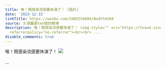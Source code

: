 ```yaml
---
title: 唉！鬧感染流感要休演了！ [图片]
date: '2023-12-15'
linkTitle: https://weibo.com/5402554084/NxdYtmVA9
source: 久保醬是ten使的微博
description: 唉！鬧感染流感要休演了！ <img style="" src="https://tvax4.sinaimg.cn/large/005TCz76gy1hkucnbm55gj30u018nad1.jpg"
  referrerpolicy="no-referrer"><br><br> ...
disable_comments: true
---
```

唉！鬧感染流感要休演了！ <img style="" src="https://tvax4.sinaimg.cn/large/005TCz76gy1hkucnbm55gj30u018nad1.jpg" referrerpolicy="no-referrer"><br><br> ...